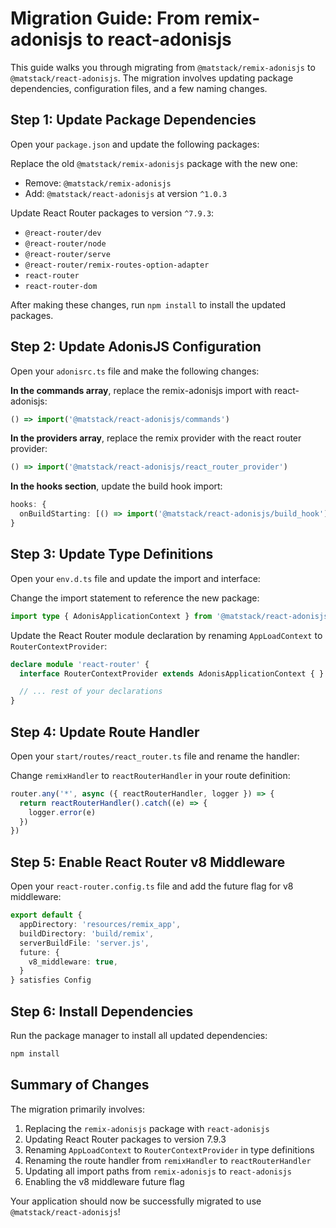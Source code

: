 # Migration Guide: From remix-adonisjs to react-adonisjs

This guide walks you through migrating from `@matstack/remix-adonisjs` to `@matstack/react-adonisjs`. The migration involves updating package dependencies, configuration files, and a few naming changes.

## Step 1: Update Package Dependencies

Open your `package.json` and update the following packages:

Replace the old `@matstack/remix-adonisjs` package with the new one:
- Remove: `@matstack/remix-adonisjs`
- Add: `@matstack/react-adonisjs` at version `^1.0.3`

Update React Router packages to version `^7.9.3`:
- `@react-router/dev`
- `@react-router/node`
- `@react-router/serve`
- `@react-router/remix-routes-option-adapter`
- `react-router`
- `react-router-dom`

After making these changes, run `npm install` to install the updated packages.

## Step 2: Update AdonisJS Configuration

Open your `adonisrc.ts` file and make the following changes:

**In the commands array**, replace the remix-adonisjs import with react-adonisjs:
```typescript
() => import('@matstack/react-adonisjs/commands')
```

**In the providers array**, replace the remix provider with the react router provider:
```typescript
() => import('@matstack/react-adonisjs/react_router_provider')
```

**In the hooks section**, update the build hook import:
```typescript
hooks: {
  onBuildStarting: [() => import('@matstack/react-adonisjs/build_hook')],
}
```

## Step 3: Update Type Definitions

Open your `env.d.ts` file and update the import and interface:

Change the import statement to reference the new package:
```typescript
import type { AdonisApplicationContext } from '@matstack/react-adonisjs/types'
```

Update the React Router module declaration by renaming `AppLoadContext` to `RouterContextProvider`:
```typescript
declare module 'react-router' {
  interface RouterContextProvider extends AdonisApplicationContext { }

  // ... rest of your declarations
}
```

## Step 4: Update Route Handler

Open your `start/routes/react_router.ts` file and rename the handler:

Change `remixHandler` to `reactRouterHandler` in your route definition:
```typescript
router.any('*', async ({ reactRouterHandler, logger }) => {
  return reactRouterHandler().catch((e) => {
    logger.error(e)
  })
})
```

## Step 5: Enable React Router v8 Middleware

Open your `react-router.config.ts` file and add the future flag for v8 middleware:

```typescript
export default {
  appDirectory: 'resources/remix_app',
  buildDirectory: 'build/remix',
  serverBuildFile: 'server.js',
  future: {
    v8_middleware: true,
  }
} satisfies Config
```

## Step 6: Install Dependencies

Run the package manager to install all updated dependencies:

```bash
npm install
```

## Summary of Changes

The migration primarily involves:
1. Replacing the `remix-adonisjs` package with `react-adonisjs`
2. Updating React Router packages to version 7.9.3
3. Renaming `AppLoadContext` to `RouterContextProvider` in type definitions
4. Renaming the route handler from `remixHandler` to `reactRouterHandler`
5. Updating all import paths from `remix-adonisjs` to `react-adonisjs`
6. Enabling the v8 middleware future flag

Your application should now be successfully migrated to use `@matstack/react-adonisjs`!
